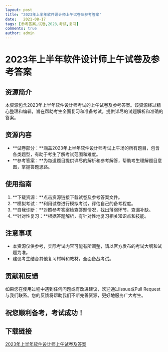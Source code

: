 ```yaml
---
layout: post
title: "2023年上半年软件设计师上午试卷及参考答案"
date:   2021-08-17
tags: [参考答案,试卷,2023,考试,复习]
comments: true
author: admin
---
```

# 2023年上半年软件设计师上午试卷及参考答案

## 资源简介

本资源包含2023年上半年软件设计师考试的上午试卷及参考答案。该资源经过精心整理和编辑，旨在帮助考生全面复习和准备考试，提供详尽的试题解析和准确的答案。

## 资源内容

- **试卷部分：**涵盖2023年上半年软件设计师考试上午场的所有题目，包含各类题型，有助于考生了解考试范围和难度。
- **参考答案：**为每道题目提供详尽的解析和参考解答，帮助考生理解题目意图，掌握答题思路。

## 使用指南

1. **下载资源：**点击资源链接下载试卷及参考答案文件。
2. **模拟考试：**利用试卷进行模拟考试，评估自己的备考程度。
3. **自我诊断：**对照参考答案检查答题情况，找出薄弱环节，查漏补缺。
4. **针对性复习：**根据答题解析，有针对性地复习相关知识点和技能。

## 注意事项

- 本资源仅供参考，实际考试内容可能有所调整，请以官方发布的考试大纲和试题为准。
- 建议考生结合其他复习材料和教材，全面备战考试。

## 贡献和反馈

如果您在使用过程中遇到任何问题或有改进建议，欢迎通过Issue或Pull Request与我们联系。您的反馈将帮助我们不断完善资源，更好地服务广大考生。

## 祝您顺利备考，考试成功！

## 下载链接

[2023年上半年软件设计师上午试卷及答案](https://pan.quark.cn/s/73086040e118)